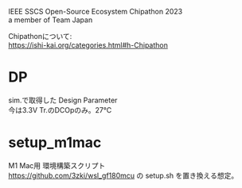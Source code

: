 IEEE SSCS Open-Source Ecosystem Chipathon 2023  
a member of Team Japan  
  
Chipathonについて:  
https://ishi-kai.org/categories.html#h-Chipathon  

# DP
  sim.で取得した Design Parameter  
  今は3.3V Tr.のDCOpのみ。27℃
# setup_m1mac
  M1 Mac用 環境構築スクリプト  
  https://github.com/3zki/wsl_gf180mcu の setup.sh を置き換える想定。
